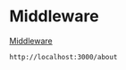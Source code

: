 # Middleware

[Middleware](https://nextjs.org/docs/advanced-features/middleware)

    http://localhost:3000/about